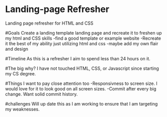 # Landing-page Refresher
Landing page refresher for HTML and CSS

#Goals
Create a landing template landing page and recreate it to freshen up my html and CSS skills
-find a good template or example website
-Recreate it the best of my ability just utilizing html and css
-maybe add my own flair and design

#Timeline
As this is a refresher I aim to spend less than 24 hours on it.

#The big why?
I have not touched HTML, CSS, or Javascript since starting my CS degree.

#Things I want to pay close attention too
-Responsivness to screen size. I would love for it to look good on all screen sizes.
-Commit after every big change. Want solid commit history.

#challenges
Will up date this as I am working to ensure that I am targeting my weaknesses.
